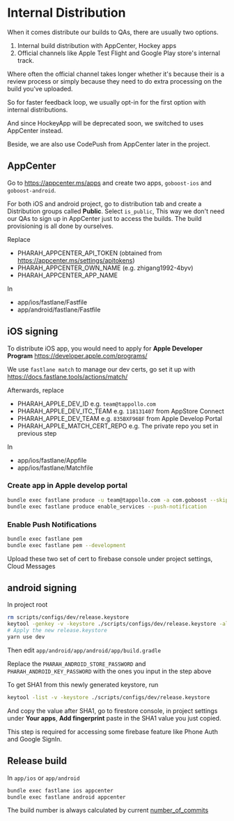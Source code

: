 # Internal Distribution

When it comes distribute our builds to QAs, there are usually two options.

1. Internal build distribution with AppCenter, Hockey apps
1. Official channels like Apple Test Flight and Google Play store's internal track.

Where often the official channel takes longer
whether it's because their is a review process or simply because they need to
do extra processing on the build you've uploaded.

So for faster feedback loop, we usually opt-in for the first option with internal distributions.

And since HockeyApp will be deprecated soon, we switched to uses AppCenter instead.

Beside, we are also use CodePush from AppCenter later in the project.

## AppCenter

Go to https://appcenter.ms/apps and create two apps, `goboost-ios` and `goboost-android`.

For both iOS and android project, go to distribution tab and create a Distribution groups called **Public**. Select `is_public`,
This way we don't need our QAs to sign up in AppCenter just to access the builds. The build provisioning is all done by ourselves.

Replace

- PHARAH_APPCENTER_API_TOKEN (obtained from https://appcenter.ms/settings/apitokens)
- PHARAH_APPCENTER_OWN_NAME (e.g. zhigang1992-4byv)
- PHARAH_APPCENTER_APP_NAME

In

- app/ios/fastlane/Fastfile
- app/android/fastlane/Fastfile

## iOS signing

To distribute iOS app, you would need to apply for **Apple Developer Program** https://developer.apple.com/programs/

We use `fastlane match` to manage our dev certs, go set it up with https://docs.fastlane.tools/actions/match/

Afterwards, replace

- PHARAH_APPLE_DEV_ID e.g. `team@tappollo.com`
- PHARAH_APPLE_DEV_ITC_TEAM e.g. `118131407` from AppStore Connect
- PHARAH_APPLE_DEV_TEAM e.g. `835BXF96BF` from Apple Develop Portal
- PHARAH_APPLE_MATCH_CERT_REPO e.g. The private repo you set in previous step

In

- app/ios/fastlane/Appfile
- app/ios/fastlane/Matchfile

### Create app in Apple develop portal

```bash
bundle exec fastlane produce -u team@tappollo.com -a com.goboost --skip_itc
bundle exec fastlane produce enable_services --push-notification
```

### Enable Push Notifications

```bash
bundle exec fastlane pem
bundle exec fastlane pem --development
```

Upload these two set of cert to firebase console under project settings, Cloud Messages

## android signing

In project root

```bash
rm scripts/configs/dev/release.keystore
keytool -genkey -v -keystore ./scripts/configs/dev/release.keystore -alias key -keyalg RSA -keysize 2048 -validity 10000
# Apply the new release.keystore
yarn use dev
```

Then edit `app/android/app/android/app/build.gradle`

Replace the `PHARAH_ANDROID_STORE_PASSWORD` and `PHARAH_ANDROID_KEY_PASSWORD` with the ones you input in the step above

To get SHA1 from this newly generated keystore, run

```bash
keytool -list -v -keystore ./scripts/configs/dev/release.keystore
```

And copy the value after SHA1, go to firestore console,
in project settings under **Your apps**, **Add fingerprint**
paste in the SHA1 value you just copied.

This step is required for accessing some firebase feature like Phone Auth and Google SignIn.

## Release build

In `app/ios` or `app/android`

```bash
bundle exec fastlane ios appcenter
bundle exec fastlane android appcenter
```

The build number is always calculated by current [number_of_commits](https://docs.fastlane.tools/actions/number_of_commits/)
